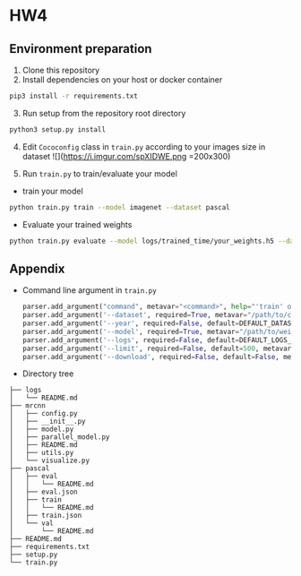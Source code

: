 # HW4

## Environment preparation

1. Clone this repository
2. Install dependencies on your host or docker container
  ```bash
  pip3 install -r requirements.txt
  ```
3. Run setup from the repository root directory
  ```bash
  python3 setup.py install 
  ```
  
4. Edit `Cococonfig` class in `train.py` according to your images size in dataset
![](https://i.imgur.com/spXIDWE.png =200x300)

5. Run `train.py` to train/evaluate your model 
  - train your model
  ```bash
  python train.py train --model imagenet --dataset pascal
  ```
  - Evaluate your trained weights
  ```bash
  python train.py evaluate --model logs/trained_time/your_weights.h5 --dataset pascal
  ```

## Appendix

- Command line argument in `train.py`
  ```python
  parser.add_argument("command", metavar="<command>", help="'train' or 'evaluate' on MS COCO")
  parser.add_argument('--dataset', required=True, metavar="/path/to/coco/", help='Directory of the MS-COCO dataset')
  parser.add_argument('--year', required=False, default=DEFAULT_DATASET_YEAR, metavar="<year>", help='Year of the MS-COCO dataset (2014 or 2017) (default=2014)')
  parser.add_argument('--model', required=True, metavar="/path/to/weights.h5", help="Path to weights .h5 file or 'coco'")
  parser.add_argument('--logs', required=False, default=DEFAULT_LOGS_DIR, metavar="/path/to/logs/", help='Logs and checkpoints directory (default=logs/)')
  parser.add_argument('--limit', required=False, default=500, metavar="<image count>", help='Images to use for evaluation (default=500)')
  parser.add_argument('--download', required=False, default=False, metavar="<True|False>", help='Automatically download and unzip MS-COCO files (default=False)', type=bool)

  ```

- Directory tree
```shell=
├── logs
│   └── README.md
├── mrcnn
│   ├── config.py
│   ├── __init__.py
│   ├── model.py
│   ├── parallel_model.py
│   ├── README.md
│   ├── utils.py
│   └── visualize.py
├── pascal
│   ├── eval
│   │   └── README.md
│   ├── eval.json
│   ├── train
│   │   └── README.md
│   ├── train.json
│   └── val
│       └── README.md
├── README.md
├── requirements.txt
├── setup.py
└── train.py

```
